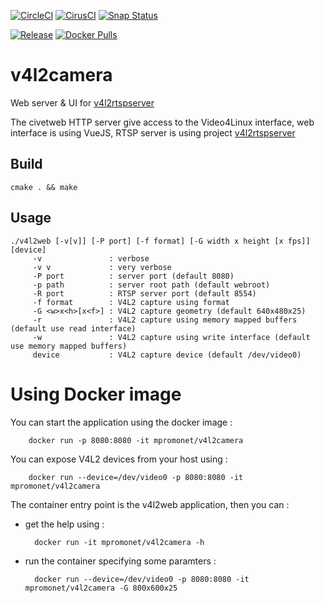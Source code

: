 [![CircleCI](https://circleci.com/gh/mpromonet/v4l2camera.svg?style=shield)](https://circleci.com/gh/mpromonet/v4l2camera)
[![CirusCI](https://api.cirrus-ci.com/github/mpromonet/v4l2camera.svg?branch=master)](https://cirrus-ci.com/github/mpromonet/v4l2camera)
[![Snap Status](https://snapcraft.io/v4l2camera/badge.svg)](https://snapcraft.io/v4l2camera)

[![Release](https://img.shields.io/github/release/mpromonet/v4l2camera.svg)](https://github.com/mpromonet/v4l2camera/releases/latest)
[![Docker Pulls](https://img.shields.io/docker/pulls/mpromonet/v4l2camera.svg)](https://hub.docker.com/r/mpromonet/v4l2camera)

v4l2camera
=======
Web server & UI for [v4l2rtspserver](https://github.com/mpromonet/v4l2rtspserver)

The civetweb HTTP server give access to the Video4Linux interface, web interface is using VueJS, RTSP server is using project [v4l2rtspserver](https://github.com/mpromonet/v4l2rtspserver)

 
Build
------- 
	cmake . && make

Usage
------- 
	./v4l2web [-v[v]] [-P port] [-f format] [-G width x height [x fps]] [device]
         -v               : verbose 
         -v v             : very verbose 
         -P port          : server port (default 8080)
         -p path          : server root path (default webroot)
         -R port          : RTSP server port (default 8554)
         -f format        : V4L2 capture using format
         -G <w>x<h>[x<f>] : V4L2 capture geometry (default 640x480x25)
         -r               : V4L2 capture using memory mapped buffers (default use read interface)
         -w               : V4L2 capture using write interface (default use memory mapped buffers)
         device           : V4L2 capture device (default /dev/video0)

Using Docker image
===============
You can start the application using the docker image :

        docker run -p 8080:8080 -it mpromonet/v4l2camera

You can expose V4L2 devices from your host using :

        docker run --device=/dev/video0 -p 8080:8080 -it mpromonet/v4l2camera

The container entry point is the v4l2web application, then you can :

* get the help using :

        docker run -it mpromonet/v4l2camera -h

* run the container specifying some paramters :

        docker run --device=/dev/video0 -p 8080:8080 -it mpromonet/v4l2camera -G 800x600x25 
